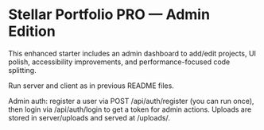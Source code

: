 # Stellar Portfolio PRO — Admin Edition

This enhanced starter includes an admin dashboard to add/edit projects, UI polish, accessibility improvements, and performance-focused code splitting.

Run server and client as in previous README files.


Admin auth: register a user via POST /api/auth/register (you can run once), then login via /api/auth/login to get a token for admin actions. Uploads are stored in server/uploads and served at /uploads/<filename>.
